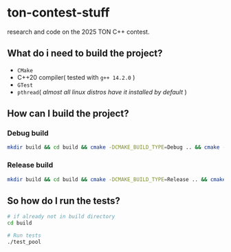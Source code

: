 # ton-contest-stuff

research and code on the 2025 TON C++ contest.

## What do i need to build the project?

- `CMake`
- C++20 compiler( tested with `g++ 14.2.0` )
- `GTest`
- `pthread`( _almost all linux distros have it installed by default_ )

## How can I build the project?

### Debug build

```bash
mkdir build && cd build && cmake -DCMAKE_BUILD_TYPE=Debug .. && cmake --build .
```

### Release build

```bash
mkdir build && cd build && cmake -DCMAKE_BUILD_TYPE=Release .. && cmake --build .
```

## So how do I run the tests?

```bash
# if already not in build directory
cd build

# Run tests
./test_pool
```
